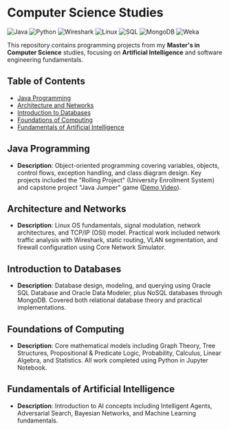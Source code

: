 # Computer Science Studies

![Java](https://img.shields.io/badge/Java-DC143C?style=flat&logo=openjdk&logoColor=white)
![Python](https://img.shields.io/badge/Python-3776AB?style=flat&logo=python&logoColor=white)
![Wireshark](https://img.shields.io/badge/Wireshark-1679A7?style=flat&logo=wireshark&logoColor=white)
![Linux](https://img.shields.io/badge/Linux-FCC624?style=flat&logo=linux&logoColor=black)
![SQL](https://img.shields.io/badge/SQL-4479A1?style=flat&logo=postgresql&logoColor=white)
![MongoDB](https://img.shields.io/badge/MongoDB-4EA94B?style=flat&logo=mongodb&logoColor=white)
![Weka](https://img.shields.io/badge/Weka-FF6B35?style=flat&logo=weka&logoColor=white)

This repository contains programming projects from my **Master's in Computer Science** studies, focusing on **Artificial Intelligence** and software engineering fundamentals.

## Table of Contents
- [Java Programming](#java-programming)
- [Architecture and Networks](#architecture-and-networks)
- [Introduction to Databases](#introduction-to-databases)
- [Foundations of Computing](#foundations-of-computing)
- [Fundamentals of Artificial Intelligence](#fundamentals-of-artificial-intelligence)

## Java Programming
- **Description**: Object-oriented programming covering variables, objects, control flows, exception handling, and class diagram design. Key projects included the "Rolling Project" (University Enrollment System) and capstone project "Java Jumper" game ([Demo Video](https://www.youtube.com/watch?v=VDigYY18HOc)).

## Architecture and Networks
- **Description**: Linux OS fundamentals, signal modulation, network architectures, and TCP/IP (OSI) model. Practical work included network traffic analysis with Wireshark, static routing, VLAN segmentation, and firewall configuration using Core Network Simulator.

## Introduction to Databases
- **Description**: Database design, modeling, and querying using Oracle SQL Database and Oracle Data Modeler, plus NoSQL databases through MongoDB. Covered both relational database theory and practical implementations.

## Foundations of Computing
- **Description**: Core mathematical models including Graph Theory, Tree Structures, Propositional & Predicate Logic, Probability, Calculus, Linear Algebra, and Statistics. All work completed using Python in Jupyter Notebook.

## Fundamentals of Artificial Intelligence
- **Description**: Introduction to AI concepts including Intelligent Agents, Adversarial Search, Bayesian Networks, and Machine Learning fundamentals.